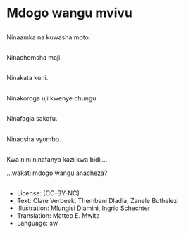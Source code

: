 # Mdogo wangu mvivu

##
Ninaamka na kuwasha moto.

##
Ninachemsha maji.

##
Ninakata kuni.

##
Ninakoroga uji kwenye chungu.

##
Ninafagia sakafu.

##
Ninaosha vyombo.

##
Kwa nini ninafanya kazi kwa bidii...

...wakati mdogo wangu anacheza?

##
* License: [CC-BY-NC]
* Text: Clare Verbeek, Thembani Dladla, Zanele Buthelezi
* Illustration: Mlungisi Dlamini, Ingrid Schechter
* Translation: Matteo E. Mwita
* Language: sw
